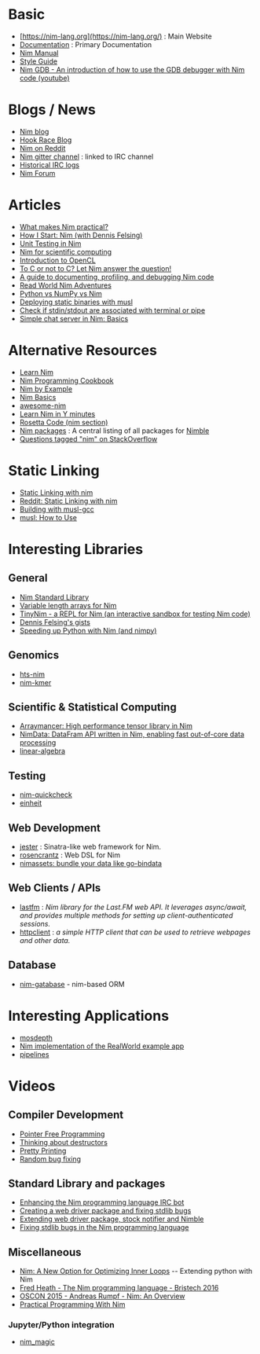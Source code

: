 # Basic

* [https://nim-lang.org](https://nim-lang.org/) : Main Website
* [Documentation](https://nim-lang.org/documentation.html) : Primary Documentation
* [Nim Manual](https://nim-lang.org/docs/manual.html)
* [Style Guide](https://nim-lang.org/docs/nep1.html)
* [Nim GDB - An introduction of how to use the GDB debugger with Nim code (youtube)](https://www.youtube.com/watch?v=DmYOPkI_LzU)

# Blogs / News

* [Nim blog](https://nim-lang.org/blog.html)
* [Hook Race Blog](https://hookrace.net)
* [Nim on Reddit](https://www.reddit.com/r/nim/)
* [Nim gitter channel](https://gitter.im/nim-lang/Nim) : linked to IRC channel
* [Historical IRC logs](https://irclogs.nim-lang.org/)
* [Nim Forum](https://forum.nim-lang.org/)


# Articles

* [What makes Nim practical?](https://hookrace.net/blog/what-makes-nim-practical/)
* [How I Start: Nim (with Dennis Felsing)](http://howistart.org/posts/nim/1/)
* [Unit Testing in Nim](http://blog.zdsmith.com/posts/unit-testing-in-nim.html)
* [Nim for scientific computing](http://rnduja.github.io/2015/10/21/scientific-nim/)
* [Introduction to OpenCL](http://rnduja.github.io/2016/05/31/opencl-intro/)
* [To C or not to C?  Let Nim answer the question!](http://bontavlad.github.io/blog/2017/02/08/to-c-or-not-to-c-let-nim-anwser-the-question/)
* [A guide to documenting, profiling, and debugging Nim code](https://nim-lang.org/blog/2017/10/02/documenting-profiling-and-debugging-nim-code.html)
* [Read World Nim Adventures](https://hackernoon.com/read-world-nim-adventures-5dc85ac7d9d6)
* [Python vs NumPy vs Nim](https://narimiran.github.io/2018/05/10/python-numpy-nim.html)
* [Deploying static binaries with musl](https://scripter.co/nim-deploying-static-binaries/)
* [Check if stdin/stdout are associated with terminal or pipe](https://scripter.co/nim-check-if-stdin-stdout-are-associated-with-terminal-or-pipe/)
* [Simple chat server in Nim: Basics](https://blog.tejasjadhav.xyz/simple-chat-server-in-nim-using-sockets/)


# Alternative Resources

* [Learn Nim](https://nim-lang.org/learn.html)
* [Nim Programming Cookbook](http://nim-cookbook.btbytes.com/)
* [Nim by Example](https://nim-by-example.github.io/)
* [Nim Basics](https://narimiran.github.io/nim-basics/)
* [awesome-nim](https://github.com/VPashkov/awesome-nim)
* [Learn Nim in Y minutes](https://learnxinyminutes.com/docs/nim/)
* [Rosetta Code (nim section)](https://rosettacode.org/wiki/Category:Nim)
* [Nim packages](https://github.com/nim-lang/packages) : A central listing of all packages for [Nimble](https://github.com/nim-lang/nimble)
* [Questions tagged "nim" on StackOverflow](https://stackoverflow.com/questions/tagged/nim)

# Static Linking

* [Static Linking with nim](https://webcache.googleusercontent.com/search?q=cache:SZ1RLUHACWkJ:https://schipplock.eu/blogs/static-linking-with-nim.html+&cd=1&hl=en&ct=clnk&gl=us)
* [Reddit: Static Linking with nim](https://www.reddit.com/r/programming/comments/2wk7q6/static_linking_with_nim/)
* [Building with musl-gcc](https://github.com/yuhangwang/musl-nim/blob/master/src/hello/build.sh)
* [musl: How to Use](https://www.musl-libc.org/how.html)

# Interesting Libraries

## General

* [Nim Standard Library](https://nim-lang.org/docs/lib.html)
* [Variable length arrays for Nim](https://github.com/bpr/vla)
* [TinyNim - a REPL for Nim (an interactive sandbox for testing Nim code)](https://github.com/jlp765/tnim)
* [Dennis Felsing's gists](https://gist.github.com/def-)
* [Speeding up Python with Nim (and nimpy)](https://robert-mcdermott.gitlab.io/posts/speeding-up-python-with-nim/)

## Genomics

* [hts-nim](https://github.com/brentp/hts-nim)
* [nim-kmer](https://github.com/brentp/nim-kmer)

## Scientific &amp; Statistical Computing

* [Arraymancer: High performance tensor library in Nim](https://mratsim.github.io/Arraymancer/)
* [NimData: DataFram API written in Nim, enabling fast out-of-core data processing](https://github.com/bluenote10/NimData)
* [linear-algebra](https://github.com/unicredit/linear-algebra)

## Testing

* [nim-quickcheck](https://github.com/alehander42/nim-quickcheck)
* [einheit](https://github.com/jyapayne/einheit)

## Web Development

* [jester](https://github.com/dom96/jester) :  Sinatra-like web framework for Nim.
* [rosencrantz](https://github.com/andreaferretti/rosencrantz) : Web DSL for Nim
* [nimassets: bundle your data like go-bindata](https://xmonader.github.io/nimdays/day14_nimassets.html)

## Web Clients / APIs

* [lastfm](http://ryuk.ooo/nimdocs/lastfm/lastfm.html) : _Nim library for the Last.FM web API. It leverages async/await, and provides multiple methods for setting up client-authenticated sessions._
* [httpclient](https://nim-lang.org/docs/httpclient.html) : _a simple HTTP client that can be used to retrieve webpages and other data._

## Database

* [nim-gatabase](https://github.com/juancarlospaco/nim-gatabase) - nim-based ORM

# Interesting Applications

* [mosdepth](https://github.com/brentp/mosdepth)
* [Nim implementation of the RealWorld example app](https://github.com/battila7/nim-realworld-example-app)
* [pipelines](https://github.com/calebwin/pipelines)

# Videos

## Compiler Development

* [Pointer Free Programming](https://www.youtube.com/watch?v=EC9zCXlvY2k)
* [Thinking about destructors](https://www.youtube.com/watch?v=KNUDGZuqfQM)
* [Pretty Printing](https://www.youtube.com/watch?v=UV38gQfcb9c)
* [Random bug fixing](https://www.youtube.com/watch?v=E2qlDKm_WzE)

## Standard Library and packages

* [Enhancing the Nim programming language IRC bot](https://www.youtube.com/watch?v=CkXZjjWD8EI)
* [Creating a web driver package and fixing stdlib bugs](https://www.youtube.com/watch?v=583BwZ7uSro)
* [Extending web driver package, stock notifier and Nimble](https://www.youtube.com/watch?v=UQ4RvUlXIDI)
* [Fixing stdlib bugs in the Nim programming language](https://www.youtube.com/watch?v=RggcZEXZA-g)

## Miscellaneous

* [Nim: A New Option for Optimizing Inner Loops](https://www.youtube.com/watch?v=IVgNVJdizHg) -- Extending python with Nim
* [Fred Heath - The Nim programming language - Bristech 2016](https://www.youtube.com/watch?v=_HeU8yg_WaE)
* [OSCON 2015 - Andreas Rumpf - Nim: An Overview](https://www.youtube.com/watch?v=4rJEBs_Nnaw)
* [Practical Programming With Nim](http://ryuk.ooo/videos.html)

### Jupyter/Python integration

* [nim_magic](https://github.com/apahl/nim_magic)


